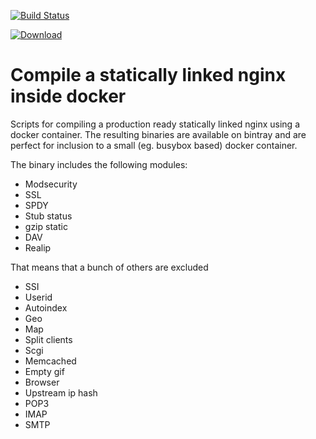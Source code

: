 [![Build Status](https://travis-ci.org/askholme/static-nginx.svg?branch=master)](https://travis-ci.org/askholme/static-nginx)
 
[ ![Download](https://api.bintray.com/packages/askholme/static-software/nginx/images/download.svg) ](https://bintray.com/askholme/static-software/nginx/_latestVersion)
# Compile a statically linked nginx inside docker

Scripts for compiling a production ready statically linked nginx using a docker container.
The resulting binaries are available on bintray and are perfect for inclusion to a small (eg. busybox based) docker container.

The binary includes the following modules:
* Modsecurity
* SSL
* SPDY
* Stub status
* gzip static
* DAV
* Realip

That means that a bunch of others are excluded
* SSI
* Userid
* Autoindex
* Geo
* Map
* Split clients
* Scgi
* Memcached
* Empty gif
* Browser
* Upstream ip hash
* POP3
* IMAP
* SMTP